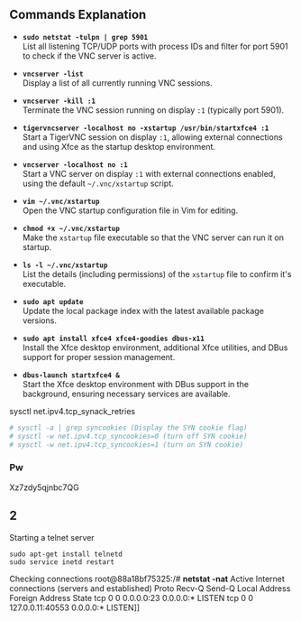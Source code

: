 ## Commands Explanation

- **`sudo netstat -tulpn | grep 5901`**  
  List all listening TCP/UDP ports with process IDs and filter for port 5901 to check if the VNC server is active.

- **`vncserver -list`**  
  Display a list of all currently running VNC sessions.

- **`vncserver -kill :1`**  
  Terminate the VNC session running on display `:1` (typically port 5901).

- **`tigervncserver -localhost no -xstartup /usr/bin/startxfce4 :1`**  
  Start a TigerVNC session on display `:1`, allowing external connections and using Xfce as the startup desktop environment.

- **`vncserver -localhost no :1`**  
  Start a VNC server on display `:1` with external connections enabled, using the default `~/.vnc/xstartup` script.

- **`vim ~/.vnc/xstartup`**  
  Open the VNC startup configuration file in Vim for editing.

- **`chmod +x ~/.vnc/xstartup`**  
  Make the `xstartup` file executable so that the VNC server can run it on startup.

- **`ls -l ~/.vnc/xstartup`**  
  List the details (including permissions) of the `xstartup` file to confirm it's executable.

- **`sudo apt update`**  
  Update the local package index with the latest available package versions.

- **`sudo apt install xfce4 xfce4-goodies dbus-x11`**  
  Install the Xfce desktop environment, additional Xfce utilities, and DBus support for proper session management.

- **`dbus-launch startxfce4 &`**  
  Start the Xfce desktop environment with DBus support in the background, ensuring necessary services are available.

sysctl net.ipv4.tcp_synack_retries

```zsh
# sysctl -a | grep syncookies (Display the SYN cookie flag)
# sysctl -w net.ipv4.tcp_syncookies=0 (turn off SYN cookie)
# sysctl -w net.ipv4.tcp_syncookies=1 (turn on SYN cookie)
```

### Pw
Xz7zdy5qjnbc7QG

## 2

Starting a telnet server

```
sudo apt-get install telnetd
sudo service inetd restart
```

Checking connections
root@88a18bf75325:/# **netstat -nat**
Active Internet connections (servers and established)
Proto Recv-Q Send-Q Local Address           Foreign Address         State
tcp        0      0 0.0.0.0:23              0.0.0.0:*               LISTEN
tcp        0      0 127.0.0.11:40553        0.0.0.0:*               LISTEN]]